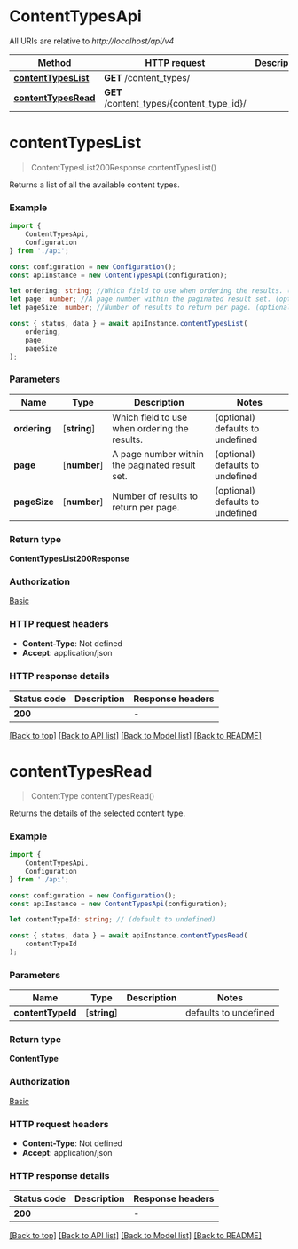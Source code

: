 # ContentTypesApi

All URIs are relative to *http://localhost/api/v4*

|Method | HTTP request | Description|
|------------- | ------------- | -------------|
|[**contentTypesList**](#contenttypeslist) | **GET** /content_types/ | |
|[**contentTypesRead**](#contenttypesread) | **GET** /content_types/{content_type_id}/ | |

# **contentTypesList**
> ContentTypesList200Response contentTypesList()

Returns a list of all the available content types.

### Example

```typescript
import {
    ContentTypesApi,
    Configuration
} from './api';

const configuration = new Configuration();
const apiInstance = new ContentTypesApi(configuration);

let ordering: string; //Which field to use when ordering the results. (optional) (default to undefined)
let page: number; //A page number within the paginated result set. (optional) (default to undefined)
let pageSize: number; //Number of results to return per page. (optional) (default to undefined)

const { status, data } = await apiInstance.contentTypesList(
    ordering,
    page,
    pageSize
);
```

### Parameters

|Name | Type | Description  | Notes|
|------------- | ------------- | ------------- | -------------|
| **ordering** | [**string**] | Which field to use when ordering the results. | (optional) defaults to undefined|
| **page** | [**number**] | A page number within the paginated result set. | (optional) defaults to undefined|
| **pageSize** | [**number**] | Number of results to return per page. | (optional) defaults to undefined|


### Return type

**ContentTypesList200Response**

### Authorization

[Basic](../README.md#Basic)

### HTTP request headers

 - **Content-Type**: Not defined
 - **Accept**: application/json


### HTTP response details
| Status code | Description | Response headers |
|-------------|-------------|------------------|
|**200** |  |  -  |

[[Back to top]](#) [[Back to API list]](../README.md#documentation-for-api-endpoints) [[Back to Model list]](../README.md#documentation-for-models) [[Back to README]](../README.md)

# **contentTypesRead**
> ContentType contentTypesRead()

Returns the details of the selected content type.

### Example

```typescript
import {
    ContentTypesApi,
    Configuration
} from './api';

const configuration = new Configuration();
const apiInstance = new ContentTypesApi(configuration);

let contentTypeId: string; // (default to undefined)

const { status, data } = await apiInstance.contentTypesRead(
    contentTypeId
);
```

### Parameters

|Name | Type | Description  | Notes|
|------------- | ------------- | ------------- | -------------|
| **contentTypeId** | [**string**] |  | defaults to undefined|


### Return type

**ContentType**

### Authorization

[Basic](../README.md#Basic)

### HTTP request headers

 - **Content-Type**: Not defined
 - **Accept**: application/json


### HTTP response details
| Status code | Description | Response headers |
|-------------|-------------|------------------|
|**200** |  |  -  |

[[Back to top]](#) [[Back to API list]](../README.md#documentation-for-api-endpoints) [[Back to Model list]](../README.md#documentation-for-models) [[Back to README]](../README.md)

